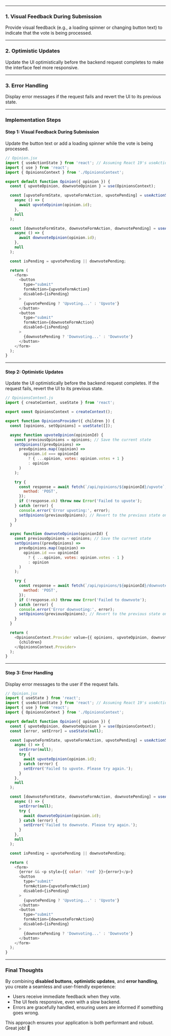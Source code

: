 

---

### 1. **Visual Feedback During Submission**
Provide visual feedback (e.g., a loading spinner or changing button text) to indicate that the vote is being processed.

---

### 2. **Optimistic Updates**
Update the UI optimistically before the backend request completes to make the interface feel more responsive.

---

### 3. **Error Handling**
Display error messages if the request fails and revert the UI to its previous state.

---

### Implementation Steps

#### Step 1: **Visual Feedback During Submission**
Update the button text or add a loading spinner while the vote is being processed.

```javascript
// Opinion.jsx
import { useActionState } from 'react'; // Assuming React 19's useActionState hook
import { use } from 'react';
import { OpinionsContext } from './OpinionsContext';

export default function Opinion({ opinion }) {
  const { upvoteOpinion, downvoteOpinion } = use(OpinionsContext);

  const [upvoteFormState, upvoteFormAction, upvotePending] = useActionState(
    async () => {
      await upvoteOpinion(opinion.id);
    },
    null
  );

  const [downvoteFormState, downvoteFormAction, downvotePending] = useActionState(
    async () => {
      await downvoteOpinion(opinion.id);
    },
    null
  );

  const isPending = upvotePending || downvotePending;

  return (
    <form>
      <button
        type="submit"
        formAction={upvoteFormAction}
        disabled={isPending}
      >
        {upvotePending ? 'Upvoting...' : 'Upvote'}
      </button>
      <button
        type="submit"
        formAction={downvoteFormAction}
        disabled={isPending}
      >
        {downvotePending ? 'Downvoting...' : 'Downvote'}
      </button>
    </form>
  );
}
```

---

#### Step 2: **Optimistic Updates**
Update the UI optimistically before the backend request completes. If the request fails, revert the UI to its previous state.

```javascript
// OpinionsContext.js
import { createContext, useState } from 'react';

export const OpinionsContext = createContext();

export function OpinionsProvider({ children }) {
  const [opinions, setOpinions] = useState([]);

  async function upvoteOpinion(opinionId) {
    const previousOpinions = opinions; // Save the current state
    setOpinions((prevOpinions) =>
      prevOpinions.map((opinion) =>
        opinion.id === opinionId
          ? { ...opinion, votes: opinion.votes + 1 }
          : opinion
      )
    );

    try {
      const response = await fetch(`/api/opinions/${opinionId}/upvote`, {
        method: 'POST',
      });
      if (!response.ok) throw new Error('Failed to upvote');
    } catch (error) {
      console.error('Error upvoting:', error);
      setOpinions(previousOpinions); // Revert to the previous state on error
    }
  }

  async function downvoteOpinion(opinionId) {
    const previousOpinions = opinions; // Save the current state
    setOpinions((prevOpinions) =>
      prevOpinions.map((opinion) =>
        opinion.id === opinionId
          ? { ...opinion, votes: opinion.votes - 1 }
          : opinion
      )
    );

    try {
      const response = await fetch(`/api/opinions/${opinionId}/downvote`, {
        method: 'POST',
      });
      if (!response.ok) throw new Error('Failed to downvote');
    } catch (error) {
      console.error('Error downvoting:', error);
      setOpinions(previousOpinions); // Revert to the previous state on error
    }
  }

  return (
    <OpinionsContext.Provider value={{ opinions, upvoteOpinion, downvoteOpinion }}>
      {children}
    </OpinionsContext.Provider>
  );
}
```

---

#### Step 3: **Error Handling**
Display error messages to the user if the request fails.

```javascript
// Opinion.jsx
import { useState } from 'react';
import { useActionState } from 'react'; // Assuming React 19's useActionState hook
import { use } from 'react';
import { OpinionsContext } from './OpinionsContext';

export default function Opinion({ opinion }) {
  const { upvoteOpinion, downvoteOpinion } = use(OpinionsContext);
  const [error, setError] = useState(null);

  const [upvoteFormState, upvoteFormAction, upvotePending] = useActionState(
    async () => {
      setError(null);
      try {
        await upvoteOpinion(opinion.id);
      } catch (error) {
        setError('Failed to upvote. Please try again.');
      }
    },
    null
  );

  const [downvoteFormState, downvoteFormAction, downvotePending] = useActionState(
    async () => {
      setError(null);
      try {
        await downvoteOpinion(opinion.id);
      } catch (error) {
        setError('Failed to downvote. Please try again.');
      }
    },
    null
  );

  const isPending = upvotePending || downvotePending;

  return (
    <form>
      {error && <p style={{ color: 'red' }}>{error}</p>}
      <button
        type="submit"
        formAction={upvoteFormAction}
        disabled={isPending}
      >
        {upvotePending ? 'Upvoting...' : 'Upvote'}
      </button>
      <button
        type="submit"
        formAction={downvoteFormAction}
        disabled={isPending}
      >
        {downvotePending ? 'Downvoting...' : 'Downvote'}
      </button>
    </form>
  );
}
```

---

### Final Thoughts
By combining **disabled buttons**, **optimistic updates**, and **error handling**, you create a seamless and user-friendly experience:
- Users receive immediate feedback when they vote.
- The UI feels responsive, even with a slow backend.
- Errors are gracefully handled, ensuring users are informed if something goes wrong.

This approach ensures your application is both performant and robust. Great job! 🚀